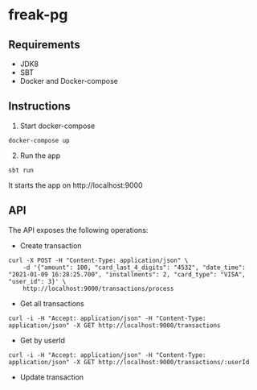 # freak-pg

## Requirements

* JDK8
* SBT
* Docker and Docker-compose

## Instructions

1. Start docker-compose

```
docker-compose up
```

2. Run the app

```
sbt run
```

It starts the app on http://localhost:9000

## API

The API exposes the following operations:

* Create transaction

```
curl -X POST -H "Content-Type: application/json" \
    -d '{"amount": 100, "card_last_4_digits": "4532", "date_time": "2021-01-09 16:28:25.700", "installments": 2, "card_type": "VISA", "user_id": 3}' \
    http://localhost:9000/transactions/process
```

* Get all transactions

```
curl -i -H "Accept: application/json" -H "Content-Type: application/json" -X GET http://localhost:9000/transactions
```

* Get by userId

```
curl -i -H "Accept: application/json" -H "Content-Type: application/json" -X GET http://localhost:9000/transactions/:userId
```

* Update transaction 